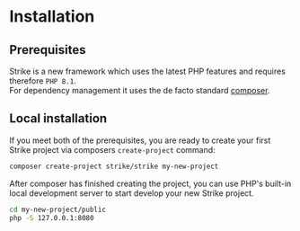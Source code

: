 # Installation

## Prerequisites
Strike is a new framework which uses the latest PHP features and requires therefore  `PHP 8.1`.  
For dependency management it uses the de facto standard [composer](https://getcomposer.org).

## Local installation
If you meet both of the prerequisites, you are ready to create your first Strike project
via composers `create-project` command:
```bash
composer create-project strike/strike my-new-project
```
After composer has finished creating the project, you can use PHP's built-in local 
development server to start develop your new Strike project.
```bash
cd my-new-project/public
php -S 127.0.0.1:8080
```

